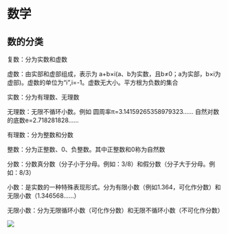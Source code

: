# 数学

## 数的分类

复数：分为实数和虚数

虚数：由实部和虚部组成，表示为 a+b×i(a、b为实数，且b≠0；a为实部，b×i为虚部)。虚数的单位为“i”,i=-1。虚数无大小。平方根为负数的集合

实数：分为有理数、无理数

无理数：无限不循环小数。例如 圆周率π=3.14159265358979323…… 自然对数的底数e=2.718281828……

有理数：分为整数和分数

整数：分为正整数、0、负整数。其中正整数和0称为自然数

分数：分数真分数（分子小于分母。例如：3/8）和假分数（分子大于分母。例如：8/3）

小数：是实数的一种特殊表现形式。分为有限小数（例如1.364，可化作分数）和无限小数（1.346568……）

无限小数：分为无限循环小数（可化作分数）和无限不循环小数（不可化作分数）


![](https://pics7.baidu.com/feed/f9198618367adab4dc0c225b9308e7158601e42b.jpeg@f_auto?token=f001ecaec1b4e9f546e312eb76cb0d7e)